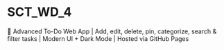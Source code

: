 # SCT_WD_4
🌟 Advanced To-Do Web App | Add, edit, delete, pin, categorize, search &amp; filter tasks | Modern UI + Dark Mode | Hosted via GitHub Pages
